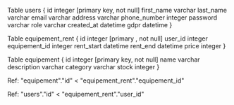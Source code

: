 Table users {
id integer [primary key, not null]
first_name varchar
last_name varchar
email varchar
address varchar
phone_number integer
password varchar
role varchar
created_at datetime
gdpr datetime
}

Table equipement_rent {
id integer [primary , not null]
user_id integer
equipement_id integer
rent_start datetime
rent_end datetime
price integer
}

Table equipement {
id integer [primary key, not null]
name varchar
description varchar
category varchar
stock integer
}

Ref: "equipement"."id" < "equipement_rent"."equipement_id"

Ref: "users"."id" < "equipement_rent"."user_id"

